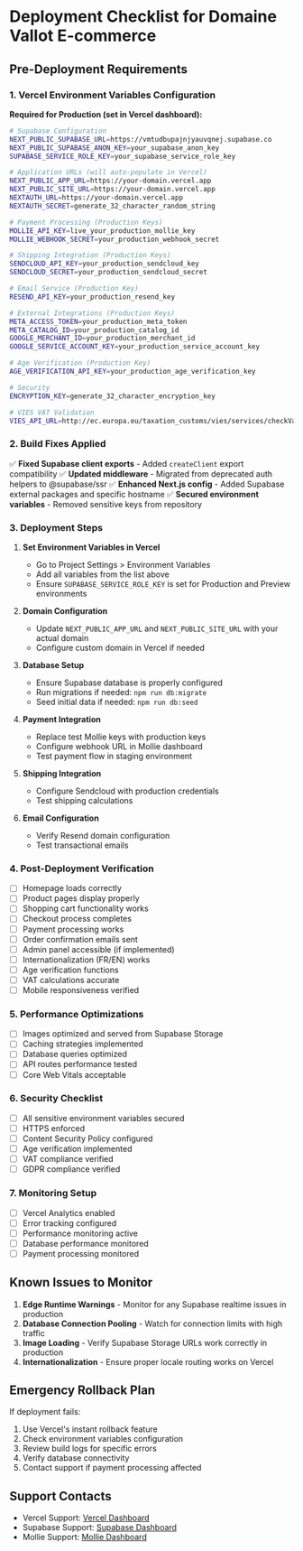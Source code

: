 # Deployment Checklist for Domaine Vallot E-commerce

## Pre-Deployment Requirements

### 1. Vercel Environment Variables Configuration

**Required for Production (set in Vercel dashboard):**

```bash
# Supabase Configuration
NEXT_PUBLIC_SUPABASE_URL=https://vmtudbupajnjyauvqnej.supabase.co
NEXT_PUBLIC_SUPABASE_ANON_KEY=your_supabase_anon_key
SUPABASE_SERVICE_ROLE_KEY=your_supabase_service_role_key

# Application URLs (will auto-populate in Vercel)
NEXT_PUBLIC_APP_URL=https://your-domain.vercel.app
NEXT_PUBLIC_SITE_URL=https://your-domain.vercel.app
NEXTAUTH_URL=https://your-domain.vercel.app
NEXTAUTH_SECRET=generate_32_character_random_string

# Payment Processing (Production Keys)
MOLLIE_API_KEY=live_your_production_mollie_key
MOLLIE_WEBHOOK_SECRET=your_production_webhook_secret

# Shipping Integration (Production Keys)
SENDCLOUD_API_KEY=your_production_sendcloud_key
SENDCLOUD_SECRET=your_production_sendcloud_secret

# Email Service (Production Key)
RESEND_API_KEY=your_production_resend_key

# External Integrations (Production Keys)
META_ACCESS_TOKEN=your_production_meta_token
META_CATALOG_ID=your_production_catalog_id
GOOGLE_MERCHANT_ID=your_production_merchant_id
GOOGLE_SERVICE_ACCOUNT_KEY=your_production_service_account_key

# Age Verification (Production Key)
AGE_VERIFICATION_API_KEY=your_production_age_verification_key

# Security
ENCRYPTION_KEY=generate_32_character_encryption_key

# VIES VAT Validation
VIES_API_URL=http://ec.europa.eu/taxation_customs/vies/services/checkVatService
```

### 2. Build Fixes Applied

✅ **Fixed Supabase client exports** - Added `createClient` export compatibility
✅ **Updated middleware** - Migrated from deprecated auth helpers to @supabase/ssr
✅ **Enhanced Next.js config** - Added Supabase external packages and specific hostname
✅ **Secured environment variables** - Removed sensitive keys from repository

### 3. Deployment Steps

1. **Set Environment Variables in Vercel**
   - Go to Project Settings > Environment Variables
   - Add all variables from the list above
   - Ensure `SUPABASE_SERVICE_ROLE_KEY` is set for Production and Preview environments

2. **Domain Configuration**
   - Update `NEXT_PUBLIC_APP_URL` and `NEXT_PUBLIC_SITE_URL` with your actual domain
   - Configure custom domain in Vercel if needed

3. **Database Setup**
   - Ensure Supabase database is properly configured
   - Run migrations if needed: `npm run db:migrate`
   - Seed initial data if needed: `npm run db:seed`

4. **Payment Integration**
   - Replace test Mollie keys with production keys
   - Configure webhook URL in Mollie dashboard
   - Test payment flow in staging environment

5. **Shipping Integration**
   - Configure Sendcloud with production credentials
   - Test shipping calculations

6. **Email Configuration**
   - Verify Resend domain configuration
   - Test transactional emails

### 4. Post-Deployment Verification

- [ ] Homepage loads correctly
- [ ] Product pages display properly
- [ ] Shopping cart functionality works
- [ ] Checkout process completes
- [ ] Payment processing works
- [ ] Order confirmation emails sent
- [ ] Admin panel accessible (if implemented)
- [ ] Internationalization (FR/EN) works
- [ ] Age verification functions
- [ ] VAT calculations accurate
- [ ] Mobile responsiveness verified

### 5. Performance Optimizations

- [ ] Images optimized and served from Supabase Storage
- [ ] Caching strategies implemented
- [ ] Database queries optimized
- [ ] API routes performance tested
- [ ] Core Web Vitals acceptable

### 6. Security Checklist

- [ ] All sensitive environment variables secured
- [ ] HTTPS enforced
- [ ] Content Security Policy configured
- [ ] Age verification implemented
- [ ] VAT compliance verified
- [ ] GDPR compliance verified

### 7. Monitoring Setup

- [ ] Vercel Analytics enabled
- [ ] Error tracking configured
- [ ] Performance monitoring active
- [ ] Database performance monitored
- [ ] Payment processing monitored

## Known Issues to Monitor

1. **Edge Runtime Warnings** - Monitor for any Supabase realtime issues in production
2. **Database Connection Pooling** - Watch for connection limits with high traffic
3. **Image Loading** - Verify Supabase Storage URLs work correctly in production
4. **Internationalization** - Ensure proper locale routing works on Vercel

## Emergency Rollback Plan

If deployment fails:
1. Use Vercel's instant rollback feature
2. Check environment variables configuration
3. Review build logs for specific errors
4. Verify database connectivity
5. Contact support if payment processing affected

## Support Contacts

- Vercel Support: [Vercel Dashboard](https://vercel.com/support)
- Supabase Support: [Supabase Dashboard](https://supabase.com/support)
- Mollie Support: [Mollie Dashboard](https://help.mollie.com/)